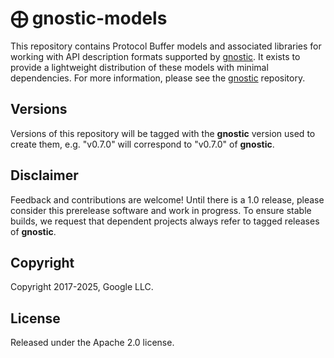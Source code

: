 # ⨁ gnostic-models

This repository contains Protocol Buffer models and associated libraries
for working with API description formats supported by
[gnostic](https://github.com/google/gnostic). It exists to provide a
lightweight distribution of these models with minimal dependencies.
For more information, please see the
[gnostic](https://github.com/google/gnostic) repository.

## Versions

Versions of this repository will be tagged with the **gnostic** version used
to create them, e.g. "v0.7.0" will correspond to "v0.7.0" of **gnostic**.

## Disclaimer

Feedback and contributions are welcome! Until there is a 1.0 release, please
consider this prerelease software and work in progress. To ensure stable
builds, we request that dependent projects always refer to tagged releases of
**gnostic**.

## Copyright

Copyright 2017-2025, Google LLC.

## License

Released under the Apache 2.0 license.
